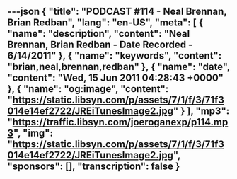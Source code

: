 ---json
{
  "title": "PODCAST #114 - Neal Brennan, Brian Redban",
  "lang": "en-US",
  "meta": [
    {
      "name": "description",
      "content": "Neal Brennan, Brian Redban - Date Recorded - 6/14/2011"
    },
    {
      "name": "keywords",
      "content": "brian,neal,brennan,redban"
    },
    {
      "name": "date",
      "content": "Wed, 15 Jun 2011 04:28:43 +0000"
    },
    {
      "name": "og:image",
      "content": "https://static.libsyn.com/p/assets/7/1/f/3/71f3014e14ef2722/JREiTunesImage2.jpg"
    }
  ],
  "mp3": "https://traffic.libsyn.com/joeroganexp/p114.mp3",
  "img": "https://static.libsyn.com/p/assets/7/1/f/3/71f3014e14ef2722/JREiTunesImage2.jpg",
  "sponsors": [],
  "transcription": false
}
---
<episode-header />

<timemark seconds="0" />

<transcribe-call-to-action />

<episode-footer />